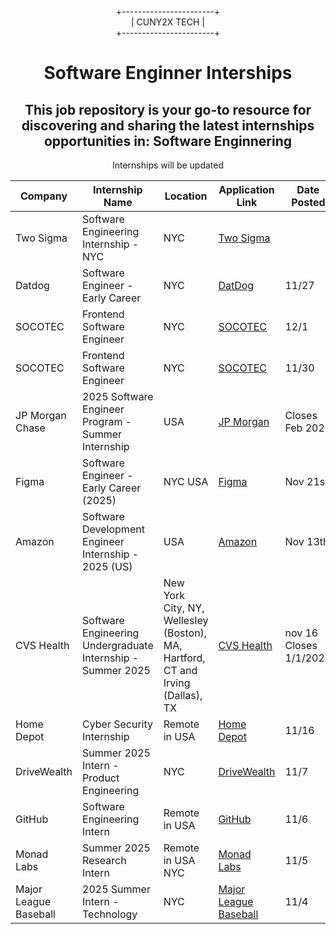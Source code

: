 <div align="center">
  
+-----------------------+  
|      CUNY2X TECH       |  
+-----------------------+

</div>


<div style="text-align:center" >
<h1 style="text-align:center">Software Enginner Interships</h1>
<h2>This job repository is your go-to resource for discovering and sharing the latest internships opportunities in: Software Enginnering
</h2>
<p>Internships will be updated</p>
</div>

| Company          | Internship Name                 | Location       | Application Link                                                  |Date Posted
|------------------|---------------------------------|----------------|-------------------------------------------------------------------|-----------------------
|Two Sigma|Software Engineering Internship - NYC|NYC|[Two Sigma](https://careers.twosigma.com/careers/JobDetail/New-York-New-York-United-States-Software-Engineering-Internship-NYC/12601)|
|Datdog|Software Engineer - Early Career|NYC|[DatDog](https://jobright.ai/jobs/info/66d73df9070b808e9f3a0c68?utm_campaign=Software%20Engineering&utm_source=1103)|11/27|
|SOCOTEC|Frontend Software Engineer|NYC|[SOCOTEC](https://jobright.ai/jobs/info/6712c5314b8331b0e7c8e681?utm_campaign=Software%20Engineering&utm_source=1103)|12/1|
|SOCOTEC|Frontend Software Engineer|NYC|[SOCOTEC](https://jobright.ai/jobs/info/6712c5314b8331b0e7c8e681?utm_campaign=Software%20Engineering&utm_source=1103)|11/30|
|JP Morgan Chase|2025 Software Engineer Program - Summer Internship|USA|[JP Morgan](https://careers.jpmorgan.com/us/en/students/programs/software-engineer-summer?search=&tags=location__Americas__UnitedStatesofAmerica#careers-section7)|Closes Feb 2025|
|Figma|Software Engineer - Early Career (2025)|NYC USA|[Figma](https://jobright.ai/jobs/info/673f02d4d651f76d9b3f66b1?utm_source=1023&utm_campaign=DavidChen)|Nov 21st|
|Amazon|Software Development Engineer Internship - 2025 (US)|USA|[Amazon](https://amazon.jobs/en/jobs/2808739/software-development-engineer-internship-2025-us)|Nov 13th|
|CVS Health|Software Engineering Undergraduate Internship - Summer 2025|New York City, NY, Wellesley (Boston), MA, Hartford, CT and Irving (Dallas), TX|[CVS Health](https://jobs.cvshealth.com/us/en/job/R0409095/Software-Engineering-Undergraduate-Internship-Summer-2025)|nov 16 Closes 1/1/2025|
|Home Depot|Cyber Security Internship|Remote in USA|[Home Depot](https://lnkd.in/eQ94uSdw)|11/16|
|DriveWealth|Summer 2025 Intern - Product Engineering|NYC|[DriveWealth](https://boards.greenhouse.io/drivewealth/jobs/6256777003?utm_source=Simplify&ref=Simplify)|11/7|
|GitHub|Software Engineering Intern|Remote in USA|[GitHub](https://githubinc.jibeapply.com/jobs/3569?lang=en-us&icims=1&utm_source=Simplify&ref=Simplify)|11/6|
|Monad Labs|Summer 2025 Research Intern|	Remote in USA NYC|[Monad Labs](https://job-boards.greenhouse.io/monad/jobs/4493910005?utm_source=Simplify&ref=Simplify)|11/5|
|Major League Baseball        | 2025 Summer Intern - Technology           | NYC     | [Major League Baseball](https://boards.greenhouse.io/drivewealth/jobs/6256736003?utm_source=Simplify&ref=Simplify)|11/4|






